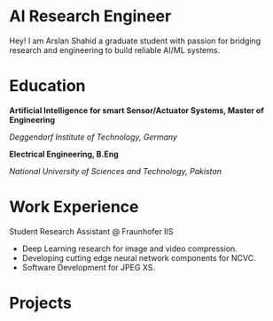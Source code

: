 # AI Research Engineer
Hey! I am Arslan Shahid a graduate student with passion for bridging research and engineering to build reliable AI/ML systems.

# Education
**Artificial Intelligence for smart Sensor/Actuator Systems, Master of Engineering**

_Deggendorf Institute of Technology, Germany_

**Electrical Engineering, B.Eng**

_National University of Sciences and Technology, Pakistan_

# Work Experience
Student Research Assistant @ Fraunhofer IIS 
- Deep Learning research for image and video compression.
- Developing cutting edge neural network components for NCVC.
- Software Development for JPEG XS.

# Projects

